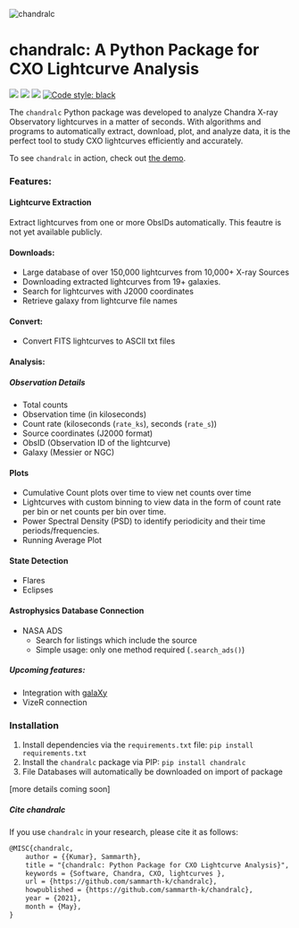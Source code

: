 ![chandralc](https://raw.githubusercontent.com/sammarth-k/chandralc/main/images/chandralc.png)

# chandralc: A Python Package for CXO Lightcurve Analysis

<p align="left">
 <a href="https://github.com/sammarth-k/chandralc/blob/main/LICENSE.txt"><img src = "https://img.shields.io/github/license/sammarth-k/chandralc?logo=MIT"></a> 
<a href="https://pypi.org/project/chandralc"><img src="https://img.shields.io/pypi/v/chandralc?color=blue"></a>
<img src="https://img.shields.io/github/v/tag/sammarth-k/chandralc?color=red">
<a href="https://github.com/psf/black"><img alt="Code style: black" src="https://img.shields.io/badge/code%20style-black-000000.svg"></a>

The `chandralc` Python package was developed to analyze Chandra X-ray Observatory lightcurves in a matter of seconds. With algorithms and programs to automatically extract, download, plot, and analyze data, it is the perfect tool to study CXO lightcurves efficiently and accurately.

To see ``chandralc`` in action, check out [the demo](https://github.com/sammarth-k/chandralc/blob/main/demo.ipynb).

### Features:

#### Lightcurve Extraction

Extract lightcurves from one or more ObsIDs automatically. This feautre is not yet available publicly.

#### Downloads:

- Large database of over 150,000 lightcurves from 10,000+ X-ray Sources
- Downloading extracted lightcurves from 19+ galaxies.
- Search for lightcurves with J2000 coordinates
- Retrieve galaxy from lightcurve file names

#### Convert:

- Convert FITS lightcurves to ASCII txt files

#### Analysis:

##### Observation Details

- Total counts
- Observation time (in kiloseconds)
- Count rate (kiloseconds (`rate_ks`), seconds (`rate_s`))
- Source coordinates (J2000 format)
- ObsID (Observation ID of the lightcurve)
- Galaxy (Messier or NGC)

#### Plots

- Cumulative Count plots over time to view net counts over time
- Lightcurves with custom binning to view data in the form of count rate per bin or net counts per bin over time.
- Power Spectral Density (PSD) to identify periodicity and their time periods/frequencies.
- Running Average Plot

#### State Detection

- Flares
- Eclipses

#### Astrophysics Database Connection

- NASA ADS
  - Search for listings which include the source
  - Simple usage: only one method required (`.search_ads()`)

##### Upcoming features:

- Integration with [galaXy]()
- VizeR connection

### Installation

1. Install dependencies via the `requirements.txt` file: `pip install requirements.txt`
2. Install the `chandralc` package via PIP: `pip install chandralc`
3. File Databases will automatically be downloaded on import of package

[more details coming soon]

##### Cite chandralc

If you use ``chandralc`` in your research, please cite it as follows:

```tex
@MISC{chandralc,
	author = {{Kumar}, Sammarth},
	title = "{chandralc: Python Package for CXO Lightcurve Analysis}",
	keywords = {Software, Chandra, CXO, lightcurves },
	url = {https://github.com/sammarth-k/chandralc},
	howpublished = {https://github.com/sammarth-k/chandralc},
	year = {2021},
	month = {May},
}

```
